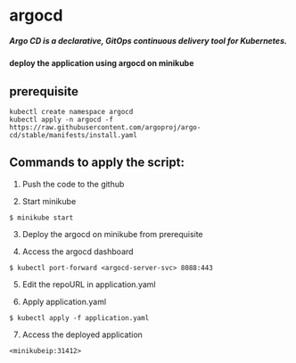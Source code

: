 # argocd
##### Argo CD is a declarative, GitOps continuous delivery tool for Kubernetes.

#### deploy the application using argocd on minikube

## prerequisite

```
kubectl create namespace argocd
kubectl apply -n argocd -f https://raw.githubusercontent.com/argoproj/argo-cd/stable/manifests/install.yaml
```

## Commands to apply the script:

1. Push the code to the github

2. Start minikube

```
$ minikube start
```

3. Deploy the argocd on minikube from prerequisite

4. Access the argocd dashboard

```
$ kubectl port-forward <argocd-server-svc> 8088:443
```

5. Edit the repoURL in application.yaml

6. Apply application.yaml 

```
$ kubectl apply -f application.yaml 
```
7. Access the deployed application

```
<minikubeip:31412>
